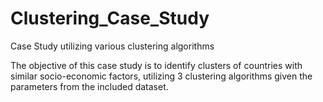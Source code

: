 # Clustering_Case_Study
Case Study utilizing various clustering algorithms 

The objective of this case study is to identify clusters of countries with similar socio-economic factors, utilizing 3 clustering algorithms given the parameters from the included dataset.
